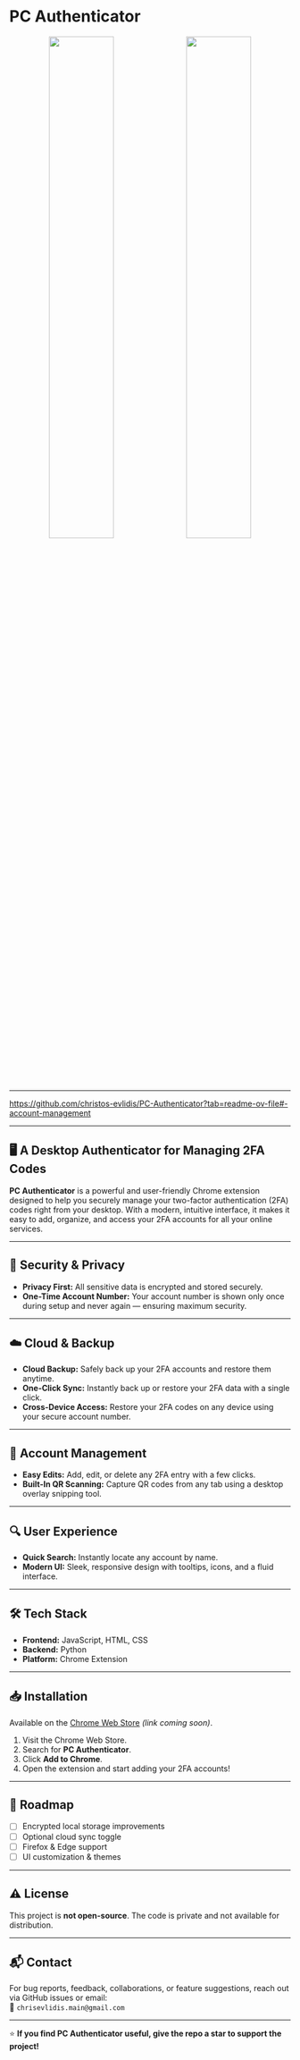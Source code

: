 # PC Authenticator

<p align="center">
  <img src="https://lh3.googleusercontent.com/mMMvBZGGKQDmpIL6JyeXmKsdpvgL7RprS1Af4jvK0cj76P9gk1gm61kODb2jZD82cbAC8gL65lpfxhHrubhqbnC5QHU=s1280-w1280-h800" width="48%" />
  <img src="https://lh3.googleusercontent.com/0aCc3T6nP2aywqzfELHONx6BvQBoPRphub0O5ksP0clZ009T0bhDaI6_WNwkdr61FNwZcIZngNEYN6OaGIvv7gpxGGU=s1280-w1280-h800" width="48%" />
</p>

---

https://github.com/christos-evlidis/PC-Authenticator?tab=readme-ov-file#-account-management

---

## 🖥️ A Desktop Authenticator for Managing 2FA Codes

**PC Authenticator** is a powerful and user-friendly Chrome extension designed to help you securely manage your two-factor authentication (2FA) codes right from your desktop. With a modern, intuitive interface, it makes it easy to add, organize, and access your 2FA accounts for all your online services.

---

## 🔐 Security & Privacy

- **Privacy First:** All sensitive data is encrypted and stored securely.
- **One-Time Account Number:** Your account number is shown only once during setup and never again — ensuring maximum security.

---

## ☁️ Cloud & Backup

- **Cloud Backup:** Safely back up your 2FA accounts and restore them anytime.
- **One-Click Sync:** Instantly back up or restore your 2FA data with a single click.
- **Cross-Device Access:** Restore your 2FA codes on any device using your secure account number.

---

## 📱 Account Management

- **Easy Edits:** Add, edit, or delete any 2FA entry with a few clicks.
- **Built-In QR Scanning:** Capture QR codes from any tab using a desktop overlay snipping tool.

---

## 🔍 User Experience

- **Quick Search:** Instantly locate any account by name.
- **Modern UI:** Sleek, responsive design with tooltips, icons, and a fluid interface.

---

## 🛠 Tech Stack

- **Frontend:** JavaScript, HTML, CSS  
- **Backend:** Python  
- **Platform:** Chrome Extension

---

## 📥 Installation

Available on the [Chrome Web Store](#) *(link coming soon)*.

1. Visit the Chrome Web Store.
2. Search for **PC Authenticator**.
3. Click **Add to Chrome**.
4. Open the extension and start adding your 2FA accounts!

---

## 🧭 Roadmap

- [ ] Encrypted local storage improvements
- [ ] Optional cloud sync toggle
- [ ] Firefox & Edge support
- [ ] UI customization & themes

---

## ⚠️ License

This project is **not open-source**. The code is private and not available for distribution.

---

## 📬 Contact

For bug reports, feedback, collaborations, or feature suggestions, reach out via GitHub issues or email:  
📧 `chrisevlidis.main@gmail.com`

---

⭐ **If you find PC Authenticator useful, give the repo a star to support the project!**
